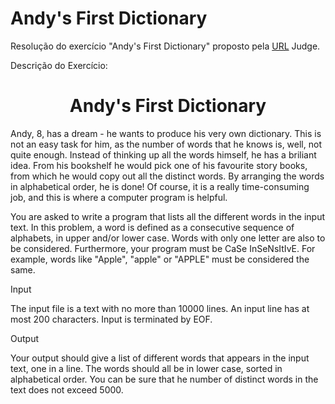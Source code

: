 # Andy's First Dictionary

Resolução do exercício "Andy's First Dictionary" proposto pela <a href="https://www.urionlinejudge.com.br/judge/pt/problems/view/1215" target="_blank">URL</a> Judge.

Descrição do Exercício:

<h1 align="center">Andy's First Dictionary</h1>

Andy, 8, has a dream - he wants to produce his very own dictionary. This is not an easy task for him, as the number of words that he knows is, well, not quite enough. Instead of thinking up all the words himself, he has a briliant idea. From his bookshelf he would pick one of his favourite story books, from which he would copy out all the distinct words. By arranging the words in alphabetical order, he is done! Of course, it is a really time-consuming job, and this is where a computer program is helpful.

You are asked to write a program that lists all the different words in the input text. In this problem, a word is defined as a consecutive sequence of alphabets, in upper and/or lower case. Words with only one letter are also to be considered. Furthermore, your program must be CaSe InSeNsItIvE. For example, words like "Apple", "apple" or "APPLE" must be considered the same.

Input

The input file is a text with no more than 10000 lines. An input line has at most 200 characters. Input is terminated by EOF.

Output

Your output should give a list of different words that appears in the input text, one in a line. The words should all be in lower case, sorted in alphabetical order. You can be sure that he number of distinct words in the text does not exceed 5000.
